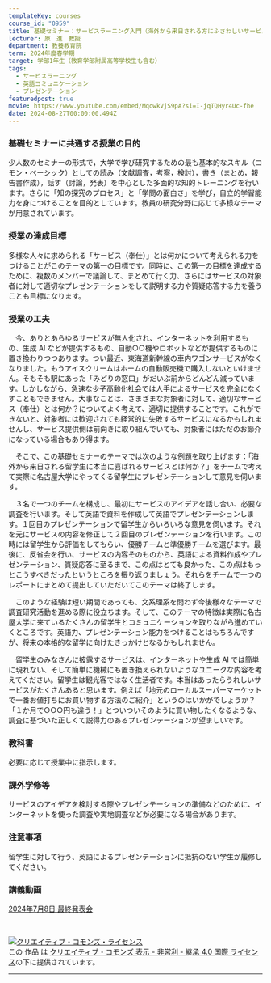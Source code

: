 ```yaml
---
templateKey: courses
course_id: "0959"
title: 基礎セミナー：サービスラーニング入門（海外から来日される方にふさわしいサービスとは？）
lecturer: 原　進　教授
department: 教養教育院
term: 2024年度春学期
target: 学部1年生（教育学部附属高等学校生も含む）
tags:
  - サービスラーニング
  - 英語コミュニケーション
  - プレゼンテーション
featuredpost: true
movie: https://www.youtube.com/embed/MqowkVjS9pA?si=I-jqTQHyr4Uc-fhe
date: 2024-08-27T00:00:00.494Z
---
```


### 基礎セミナーに共通する授業の目的
少人数のセミナーの形式で，大学で学び研究するための最も基本的なスキル（コモン・ベーシック）としての読み（文献調査，考察，検討），書き（まとめ，報告書作成），話す（討論，発表）を中心とした多面的な知的トレーニングを行います。さらに「知の探究のプロセス」と「学問の面白さ」を学び，自立的学習能力を身につけることを目的としています。教員の研究分野に応じて多様なテーマが用意されています。 

### 授業の達成目標
多様な人々に求められる「サービス（奉仕）」とは何かについて考えられる力をつけることがこのテーマの第一の目標です。同時に、この第一の目標を達成するために、複数のメンバーで議論して、まとめて行く力、さらにはサービスの対象者に対して適切なプレゼンテーションをして説明する力や質疑応答する力を養うことも目標になります。 

### 授業の工夫
　今、ありとあらゆるサービスが無人化され、インターネットを利用するもの、生成 AI などが提供するもの、自動○○機やロボットなどが提供するものに置き換わりつつあります。つい最近、東海道新幹線の車内ワゴンサービスがなくなりました。もうアイスクリームはホームの自動販売機で購入しないといけません。そもそも駅にあった「みどりの窓口」がだいぶ前からどんどん減っています。しかしながら、急速な少子高齢化社会では人手によるサービスを完全になくすこともできません。大事なことは、さまざまな対象者に対して、適切なサービス（奉仕）とは何か？についてよく考えて、適切に提供することです。これができないと、対象者には歓迎されても経営的に失敗するサービスになるかもしれませんし、サービス提供側は前向きに取り組んでいても、対象者にはただのお節介になっている場合もあり得ます。  
 
　そこで、この基礎セミナーのテーマでは次のような例題を取り上げます：「海外から来日される留学生に本当に喜ばれるサービスとは何か？」をチームで考えて実際に名古屋大学にやってくる留学生にプレゼンテーションして意見を伺います。  
 
　３名で一つのチームを構成し、最初にサービスのアイデアを話し合い、必要な調査を行います。そして英語で資料を作成して英語でプレゼンテーションします。１回目のプレゼンテーションで留学生からいろいろな意見を伺います。それを元にサービスの内容を修正して２回目のプレゼンテーションを行います。この時には留学生から評価をしてもらい、優勝チームと準優勝チームを選びます。最後に、反省会を行い、サービスの内容そのものから、英語による資料作成やプレゼンテーション、質疑応答に至るまで、この点はとても良かった、この点はもっとこうすべきだったというところを振り返りましょう。それらをチームで一つのレポートにまとめて提出していただいてこのテーマは終了します。  

　このような経験は短い期間であっても、文系理系を問わず今後様々なテーマで調査研究活動を進める際に役立ちます。そして、このテーマの特徴は実際に名古屋大学に来ているたくさんの留学生とコミュニケーションを取りながら進めていくところです。英語力、プレゼンテーション能力をつけることはもちろんですが、将来の本格的な留学に向けたきっかけとなるかもしれません。  
 
　留学生のみなさんに披露するサービスは、インターネットや生成 AI では簡単に現れない、そして簡単に機械にも置き換えられないようなユニークな内容を考えてください。留学生は観光客ではなく生活者です。本当はあったらうれしいサービスがたくさんあると思います。例えば「地元のローカルスーパーマーケットで一番お値打ちにお買い物する方法のご紹介」というのはいかがでしょうか？「１か月で○○○円も違う！」とついついそのように買い物したくなるような、調査に基づいた正しくて説得力のあるプレゼンテーションが望ましいです。　


### 教科書
必要に応じて授業中に指示します。

### 課外学修等
サービスのアイデアを検討する際やプレゼンテーションの準備などのために、インターネットを使った調査や実地調査などが必要になる場合があります。

### 注意事項
留学生に対して行う、英語によるプレゼンテーションに抵抗のない学生が履修してください。

### 講義動画
[2024年7月8日 最終発表会](https://www.youtube.com/watch?v=Q14Pfd09KBs)


<br>

<a rel="license" href="http://creativecommons.org/licenses/by-nc-sa/4.0/"><img alt="クリエイティブ・コモンズ・ライセンス" style="border-width:0" data-src="" src="https://i.creativecommons.org/l/by-nc-sa/4.0/88x31.png" /></a><br />この 作品 は <a rel="license" href="http://creativecommons.org/licenses/by-nc-sa/4.0/">クリエイティブ・コモンズ 表示 - 非営利 - 継承 4.0 国際 ライセンス</a>の下に提供されています。

---
